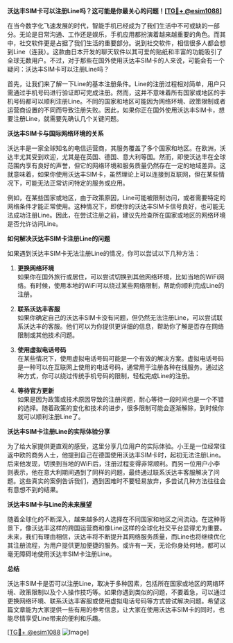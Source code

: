 **沃达丰SIM卡可以注册Line吗？这可能是你最关心的问题！[[TG💪+ @esim1088](https://t.me/s/esim1088)]**

在当今数字化飞速发展的时代，智能手机已经成为了我们生活中不可或缺的一部分。无论是日常沟通、工作还是娱乐，手机应用都扮演着越来越重要的角色。而其中，社交软件更是占据了我们生活的重要部分。说到社交软件，相信很多人都会想到Line（连我）。这款由日本开发的聊天软件以其可爱的贴纸和丰富的功能吸引了全球无数用户。不过，对于那些在国外使用沃达丰SIM卡的人来说，可能会有一个疑问：沃达丰SIM卡可以注册Line吗？

首先，让我们来了解一下Line的基本注册条件。Line的注册过程相对简单，用户只需通过手机号码进行验证即可完成注册。然而，这并不意味着所有国家或地区的手机号码都可以顺利注册Line。不同的国家和地区可能因为网络环境、政策限制或者运营商设置的不同而导致注册失败。因此，如果你正在国外使用沃达丰SIM卡，想要注册Line，就需要先确认几个关键问题。

**沃达丰SIM卡与国际网络环境的关系**

沃达丰是一家全球知名的电信运营商，其服务覆盖了多个国家和地区。在欧洲，沃达丰尤其受到欢迎，尤其是在英国、德国、意大利等国。然而，即使沃达丰在全球范围内享有良好的声誉，但它的网络环境和服务质量仍然存在一定的地域差异。这就意味着，如果你使用沃达丰SIM卡，虽然理论上可以连接到互联网，但在某些情况下，可能无法正常访问特定的服务或应用。

例如，在某些国家或地区，由于政策原因，Line可能被限制访问，或者需要特定的网络条件才能正常使用。这种情况下，即使你的沃达丰SIM卡信号良好，也可能无法成功注册Line。因此，在尝试注册之前，建议先检查所在国家或地区的网络环境是否允许访问Line。

**如何解决沃达丰SIM卡注册Line的问题**

如果遇到沃达丰SIM卡无法注册Line的情况，你可以尝试以下几种方法：

1. **更换网络环境**  
   如果你在国外旅行或居住，可以尝试切换到其他网络环境，比如当地的WiFi网络。有时候，使用本地的WiFi可以绕过某些网络限制，帮助你顺利完成Line的注册。

2. **联系沃达丰客服**  
   如果你确定自己的沃达丰SIM卡没有问题，但仍然无法注册Line，可以尝试联系沃达丰的客服。他们可以为你提供更详细的信息，帮助你了解是否存在网络限制或其他技术问题。

3. **使用虚拟电话号码**  
   在某些情况下，使用虚拟电话号码可能是一个有效的解决方案。虚拟电话号码是一种可以在互联网上使用的电话号码，通常用于注册各种在线服务。通过这种方式，你可以绕过传统手机号码的限制，轻松完成Line的注册。

4. **等待官方更新**  
   如果是因为政策或技术原因导致的注册问题，耐心等待一段时间也是一个不错的选择。随着政策的变化和技术的进步，很多限制可能会逐渐解除，到时候你就可以顺利注册Line了。

**沃达丰SIM卡注册Line的实际体验分享**

为了给大家提供更直观的感受，这里分享几位用户的实际体验。小王是一位经常往返中欧的商务人士，他提到自己在德国使用沃达丰SIM卡时，起初无法注册Line。后来他发现，切换到当地的WiFi后，注册过程变得非常顺利。而另一位用户小李则表示，他在意大利期间遇到了同样的问题，最终通过联系沃达丰客服解决了问题。这些真实的案例告诉我们，遇到困难时不要轻易放弃，多尝试几种方法往往会有意想不到的结果。

**沃达丰SIM卡与Line的未来展望**

随着全球化的不断深入，越来越多的人选择在不同国家和地区之间流动。在这种背景下，像沃达丰这样的跨国运营商和像Line这样的全球化社交平台显得尤为重要。未来，我们有理由相信，沃达丰将不断提升其网络服务质量，而Line也将继续优化其注册流程，为用户提供更加便捷的服务。或许有一天，无论你身处何地，都可以毫无障碍地使用沃达丰SIM卡注册Line。

**总结**

沃达丰SIM卡是否可以注册Line，取决于多种因素，包括所在国家或地区的网络环境、政策限制以及个人操作技巧等。如果你遇到类似的问题，不要着急，可以通过更换网络环境、联系沃达丰客服或使用虚拟电话号码等方式尝试解决问题。希望这篇文章能为大家提供一些有用的参考信息，让大家在使用沃达丰SIM卡的同时，也能尽情享受Line带来的便利和乐趣。

[[TG💪+ @esim1088](https://t.me/s/esim1088) ![Image](https://i.postimg.cc/4NQfJmqS/Snipaste-2025-05-13-00-14-12.png)]